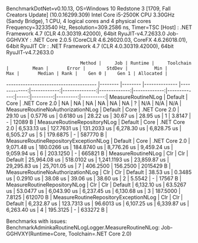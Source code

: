 
BenchmarkDotNet=v0.10.13, OS=Windows 10 Redstone 3 [1709, Fall Creators Update] (10.0.16299.309)
Intel Core i5-2500K CPU 3.30GHz (Sandy Bridge), 1 CPU, 4 logical cores and 4 physical cores
Frequency=3233540 Hz, Resolution=309.2586 ns, Timer=TSC
  [Host]     : .NET Framework 4.7 (CLR 4.0.30319.42000), 64bit RyuJIT-v4.7.2633.0
  Job-GGHVXY : .NET Core 2.0.5 (CoreCLR 4.6.26020.03, CoreFX 4.6.26018.01), 64bit RyuJIT
  Clr        : .NET Framework 4.7 (CLR 4.0.30319.42000), 64bit RyuJIT-v4.7.2633.0


                                Method |     Job | Runtime |     Toolchain |         Mean |       Error |        StdDev |          Min |          Max |       Median | Rank |    Gen 0 |    Gen 1 | Allocated |
-------------------------------------- |-------- |-------- |-------------- |-------------:|------------:|--------------:|-------------:|-------------:|-------------:|-----:|---------:|---------:|----------:|
                    MeasureRoutineNLog | Default |    Core | .NET Core 2.0 |           NA |          NA |            NA |           NA |           NA |           NA |    ? |      N/A |      N/A |       N/A |
     MeasureRoutineNoAuthorizationNLog | Default |    Core | .NET Core 2.0 |     29.10 us |   0.5776 us |     0.6180 us |     28.22 us |     30.67 us |     28.95 us |    1 |   3.8147 |        - |   12089 B |
          MeasureRoutineRepositoryNLog | Default |    Core | .NET Core 2.0 |  6,533.13 us | 127.7631 us |   131.2033 us |  6,278.30 us |  6,828.75 us |  6,505.27 us |    5 | 179.6875 |        - |  587770 B |
 MeasureRoutineRepositoryExceptionNLog | Default |    Core | .NET Core 2.0 |  9,071.48 us | 180.0266 us |   184.8740 us |  8,776.26 us |  9,459.24 us |  9,059.94 us |    6 | 203.1250 |        - |  665821 B |
                    MeasureRoutineNLog |     Clr |     Clr |       Default | 25,964.08 us | 518.0102 us | 1,241.1193 us | 23,859.87 us | 29,295.83 us | 25,701.05 us |    7 | 406.2500 | 156.2500 | 2015429 B |
     MeasureRoutineNoAuthorizationNLog |     Clr |     Clr |       Default |     38.53 us |   0.3485 us |     0.2910 us |     38.08 us |     39.06 us |     38.60 us |    2 |   5.5542 |        - |   17567 B |
          MeasureRoutineRepositoryNLog |     Clr |     Clr |       Default |  6,132.10 us |  63.5267 us |    53.0477 us |  6,043.90 us |  6,237.45 us |  6,130.68 us |    3 | 187.5000 |   7.8125 |  612070 B |
 MeasureRoutineRepositoryExceptionNLog |     Clr |     Clr |       Default |  6,232.87 us | 123.7313 us |    96.6013 us |  6,107.25 us |  6,339.87 us |  6,263.40 us |    4 | 195.3125 |        - |  633272 B |

Benchmarks with issues:
  BenchmarkAdminkaRoutineNLogLogger.MeasureRoutineNLog: Job-GGHVXY(Runtime=Core, Toolchain=.NET Core 2.0)
